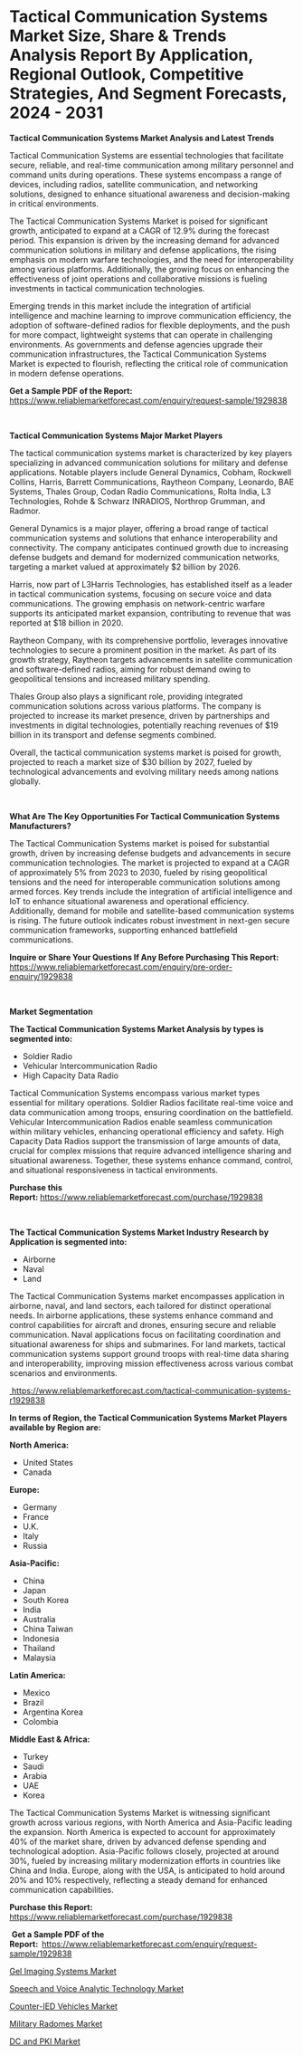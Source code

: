 <p><h1>Tactical Communication Systems Market Size, Share & Trends Analysis Report By Application, Regional Outlook, Competitive Strategies, And Segment Forecasts, 2024 - 2031</h1></p><p><strong>Tactical Communication Systems Market Analysis and Latest Trends</strong></p>
<p><p>Tactical Communication Systems are essential technologies that facilitate secure, reliable, and real-time communication among military personnel and command units during operations. These systems encompass a range of devices, including radios, satellite communication, and networking solutions, designed to enhance situational awareness and decision-making in critical environments.</p><p>The Tactical Communication Systems Market is poised for significant growth, anticipated to expand at a CAGR of 12.9% during the forecast period. This expansion is driven by the increasing demand for advanced communication solutions in military and defense applications, the rising emphasis on modern warfare technologies, and the need for interoperability among various platforms. Additionally, the growing focus on enhancing the effectiveness of joint operations and collaborative missions is fueling investments in tactical communication technologies.</p><p>Emerging trends in this market include the integration of artificial intelligence and machine learning to improve communication efficiency, the adoption of software-defined radios for flexible deployments, and the push for more compact, lightweight systems that can operate in challenging environments. As governments and defense agencies upgrade their communication infrastructures, the Tactical Communication Systems Market is expected to flourish, reflecting the critical role of communication in modern defense operations.</p></p>
<p><strong>Get a Sample PDF of the Report:&nbsp;</strong> <a href="https://www.reliablemarketforecast.com/enquiry/request-sample/1929838?utm_campaign=1169&utm_medium=2&utm_source=Github&utm_content=ia&utm_term=25102024&utm_id=tactical-communication-systems">https://www.reliablemarketforecast.com/enquiry/request-sample/1929838</a></p>
<p>&nbsp;</p>
<p><strong>Tactical Communication Systems Major Market Players</strong></p>
<p><p>The tactical communication systems market is characterized by key players specializing in advanced communication solutions for military and defense applications. Notable players include General Dynamics, Cobham, Rockwell Collins, Harris, Barrett Communications, Raytheon Company, Leonardo, BAE Systems, Thales Group, Codan Radio Communications, Rolta India, L3 Technologies, Rohde & Schwarz INRADIOS, Northrop Grumman, and Radmor.</p><p>General Dynamics is a major player, offering a broad range of tactical communication systems and solutions that enhance interoperability and connectivity. The company anticipates continued growth due to increasing defense budgets and demand for modernized communication networks, targeting a market valued at approximately $2 billion by 2026.</p><p>Harris, now part of L3Harris Technologies, has established itself as a leader in tactical communication systems, focusing on secure voice and data communications. The growing emphasis on network-centric warfare supports its anticipated market expansion, contributing to revenue that was reported at $18 billion in 2020.</p><p>Raytheon Company, with its comprehensive portfolio, leverages innovative technologies to secure a prominent position in the market. As part of its growth strategy, Raytheon targets advancements in satellite communication and software-defined radios, aiming for robust demand owing to geopolitical tensions and increased military spending.</p><p>Thales Group also plays a significant role, providing integrated communication solutions across various platforms. The company is projected to increase its market presence, driven by partnerships and investments in digital technologies, potentially reaching revenues of $19 billion in its transport and defense segments combined.</p><p>Overall, the tactical communication systems market is poised for growth, projected to reach a market size of $30 billion by 2027, fueled by technological advancements and evolving military needs among nations globally.</p></p>
<p>&nbsp;</p>
<p><strong>What Are The Key Opportunities For Tactical Communication Systems Manufacturers?</strong></p>
<p><p>The Tactical Communication Systems market is poised for substantial growth, driven by increasing defense budgets and advancements in secure communication technologies. The market is projected to expand at a CAGR of approximately 5% from 2023 to 2030, fueled by rising geopolitical tensions and the need for interoperable communication solutions among armed forces. Key trends include the integration of artificial intelligence and IoT to enhance situational awareness and operational efficiency. Additionally, demand for mobile and satellite-based communication systems is rising. The future outlook indicates robust investment in next-gen secure communication frameworks, supporting enhanced battlefield communications.</p></p>
<p><strong>Inquire or Share Your Questions If Any Before Purchasing This Report:</strong> <a href="https://www.reliablemarketforecast.com/enquiry/pre-order-enquiry/1929838?utm_campaign=1169&utm_medium=2&utm_source=Github&utm_content=ia&utm_term=25102024&utm_id=tactical-communication-systems">https://www.reliablemarketforecast.com/enquiry/pre-order-enquiry/1929838</a></p>
<p>&nbsp;</p>
<p><strong>Market Segmentation</strong></p>
<p><strong>The Tactical Communication Systems Market Analysis by types is segmented into:</strong></p>
<p><ul><li>Soldier Radio</li><li>Vehicular Intercommunication Radio</li><li>High Capacity Data Radio</li></ul></p>
<p><p>Tactical Communication Systems encompass various market types essential for military operations. Soldier Radios facilitate real-time voice and data communication among troops, ensuring coordination on the battlefield. Vehicular Intercommunication Radios enable seamless communication within military vehicles, enhancing operational efficiency and safety. High Capacity Data Radios support the transmission of large amounts of data, crucial for complex missions that require advanced intelligence sharing and situational awareness. Together, these systems enhance command, control, and situational responsiveness in tactical environments.</p></p>
<p><strong>Purchase this Report:&nbsp;</strong><a href="https://www.reliablemarketforecast.com/purchase/1929838?utm_campaign=1169&utm_medium=2&utm_source=Github&utm_content=ia&utm_term=25102024&utm_id=tactical-communication-systems">https://www.reliablemarketforecast.com/purchase/1929838</a></p>
<p>&nbsp;</p>
<p><strong>The Tactical Communication Systems Market Industry Research by Application is segmented into:</strong></p>
<p><ul><li>Airborne</li><li>Naval</li><li>Land</li></ul></p>
<p><p>The Tactical Communication Systems market encompasses application in airborne, naval, and land sectors, each tailored for distinct operational needs. In airborne applications, these systems enhance command and control capabilities for aircraft and drones, ensuring secure and reliable communication. Naval applications focus on facilitating coordination and situational awareness for ships and submarines. For land markets, tactical communication systems support ground troops with real-time data sharing and interoperability, improving mission effectiveness across various combat scenarios and environments.</p></p>
<p><a href="https://www.reliablemarketforecast.com/tactical-communication-systems-r1929838?utm_campaign=1169&utm_medium=2&utm_source=Github&utm_content=ia&utm_term=25102024&utm_id=tactical-communication-systems">&nbsp;https://www.reliablemarketforecast.com/tactical-communication-systems-r1929838</a></p>
<p><strong>In terms of Region, the Tactical Communication Systems Market Players available by Region are:</strong></p>
<p>
    <p> <strong> North America: </strong>
        <ul>
            <li>United States</li>
            <li>Canada</li>
        </ul>
        </p> 
    <p> <strong> Europe: </strong>
        <ul>
            <li>Germany</li>
            <li>France</li>
            <li>U.K.</li>
            <li>Italy</li>
            <li>Russia</li>
        </ul>
        </p> 
    <p> <strong> Asia-Pacific: </strong>
        <ul>
            <li>China</li>
            <li>Japan</li>
            <li>South Korea</li>
            <li>India</li>
            <li>Australia</li>
            <li>China Taiwan</li>
            <li>Indonesia</li>
            <li>Thailand</li>
            <li>Malaysia</li>
        </ul>
        </p> 
    <p> <strong> Latin America: </strong>
        <ul>
            <li>Mexico</li>
            <li>Brazil</li>
            <li>Argentina Korea</li>
            <li>Colombia</li>
        </ul>
        </p> 
    <p> <strong> Middle East & Africa: </strong>
        <ul>
            <li>Turkey</li>
            <li>Saudi</li>
            <li>Arabia</li>
            <li>UAE</li>
            <li>Korea</li>
        </ul>
    </p>
    </p>
<p><p>The Tactical Communication Systems Market is witnessing significant growth across various regions, with North America and Asia-Pacific leading the expansion. North America is expected to account for approximately 40% of the market share, driven by advanced defense spending and technological adoption. Asia-Pacific follows closely, projected at around 30%, fueled by increasing military modernization efforts in countries like China and India. Europe, along with the USA, is anticipated to hold around 20% and 10% respectively, reflecting a steady demand for enhanced communication capabilities.</p></p>
<p><strong>Purchase this Report: </strong><a href="https://www.reliablemarketforecast.com/purchase/1929838?utm_campaign=1169&utm_medium=2&utm_source=Github&utm_content=ia&utm_term=25102024&utm_id=tactical-communication-systems">https://www.reliablemarketforecast.com/purchase/1929838</a></p>
<p>&nbsp;<strong>Get a Sample PDF of the Report:&nbsp;&nbsp;</strong><a href="https://www.reliablemarketforecast.com/enquiry/request-sample/1929838?utm_campaign=1169&utm_medium=2&utm_source=Github&utm_content=ia&utm_term=25102024&utm_id=tactical-communication-systems">https://www.reliablemarketforecast.com/enquiry/request-sample/1929838</a></p>
<p><strong></strong></p>
<p><p><a href="https://issuu.com/reportprime-2/docs/gel-imaging-systems-market-size-203_f94bbc180e5a40?utm_campaign=1169&utm_medium=2&utm_source=Github&utm_content=ia&utm_term=25102024&utm_id=tactical-communication-systems">Gel Imaging Systems Market</a></p><p><a href="https://www.linkedin.com/pulse/investment-opportunities-speech-voice-analytic-technology-ebcde?utm_campaign=1169&utm_medium=2&utm_source=Github&utm_content=ia&utm_term=25102024&utm_id=tactical-communication-systems">Speech and Voice Analytic Technology Market</a></p><p><a href="https://github.com/brittroma9i/Market-Research-Report-List-1/blob/main/counter-ied-vehicles-market.md?utm_campaign=1169&utm_medium=2&utm_source=Github&utm_content=ia&utm_term=25102024&utm_id=tactical-communication-systems">Counter-IED Vehicles Market</a></p><p><a href="https://github.com/bailee2qhthar/Market-Research-Report-List-1/blob/main/military-radomes-market.md?utm_campaign=1169&utm_medium=2&utm_source=Github&utm_content=ia&utm_term=25102024&utm_id=tactical-communication-systems">Military Radomes Market</a></p><p><a href="https://www.linkedin.com/pulse/sustainability-trends-dc-pki-industry-market-implications-i6ite?utm_campaign=1169&utm_medium=2&utm_source=Github&utm_content=ia&utm_term=25102024&utm_id=tactical-communication-systems">DC and PKI Market</a></p></p>